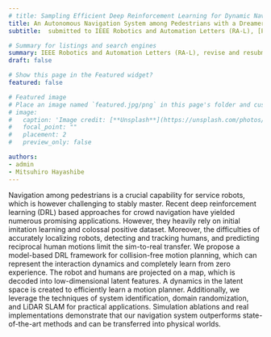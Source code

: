 ```yaml
---
# title: Sampling Efficient Deep Reinforcement Learning for Dynamic Navigation with Raw Laser Scans
title: An Autonomous Navigation System among Pedestrians with a Dreamer based Motion Planner
subtitle:  submitted to IEEE Robotics and Automation Letters (RA-L), [Paper video](https://youtu.be/4--XOcy2CS0).

# Summary for listings and search engines
summary: IEEE Robotics and Automation Letters (RA-L), revise and resubmit, [PDF](uploads/RAL.pdf).
draft: false

# Show this page in the Featured widget?
featured: false

# Featured image
# Place an image named `featured.jpg/png` in this page's folder and customize its options here.
# image:
#   caption: 'Image credit: [**Unsplash**](https://unsplash.com/photos/CpkOjOcXdUY)'
#   focal_point: ""
#   placement: 2
#   preview_only: false

authors:
- admin
- Mitsuhiro Hayashibe
---
```


Navigation among pedestrians is a crucial capability for service robots, which is however challenging to stably master. Recent deep reinforcement learning (DRL) based approaches for crowd navigation have yielded numerous promising applications. However, they heavily rely on initial imitation learning and colossal positive dataset. Moreover, the difficulties of accurately localizing robots, detecting and tracking humans, and predicting reciprocal human motions limit the sim-to-real transfer. We propose a model-based DRL framework for collision-free motion planning, which can represent the interaction dynamics and completely learn from zero experience. The robot and humans are projected on a map, which is decoded into low-dimensional latent features. A dynamics in the latent space is created to efficiently learn a motion planner. Additionally, we leverage the techniques of system identification, domain randomization, and LiDAR SLAM for practical applications. Simulation ablations and real implementations demonstrate that our navigation system outperforms state-of-the-art methods and can be transferred into physical worlds.
